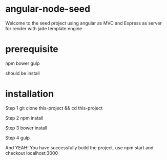 # angular-node-seed

Welcome to the seed project using angular as MVC and Express as server for render with jade template engine

# prerequisite

npm 
bower
gulp 

should be install

# installation

Step 1
git clone this-project && cd this-project

Step 2
npm install

Step 3
bower install 

Step 4 
gulp


And YEAH! You have successfully build the project.
use npm start and checkout localhost:3000


